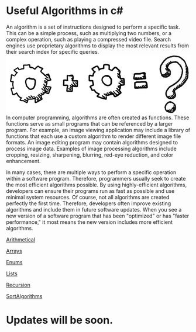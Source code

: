 # Useful Algorithms in c#                                                        

An algorithm is a set of instructions designed to perform a specific task. This can be a simple process, such as multiplying two numbers, or a complex operation, such as playing a compressed video file. Search engines use proprietary algorithms to display the most relevant results from their search index for specific queries.
<img src="https://github.com/SahakyanGit/Algorithms/blob/master/combine-algorithms.png" align="right" />

In computer programming, algorithms are often created as functions. These functions serve as small programs that can be referenced by a larger program. For example, an image viewing application may include a library of functions that each use a custom algorithm to render different image file formats. An image editing program may contain algorithms designed to process image data. Examples of image processing algorithms include cropping, resizing, sharpening, blurring, red-eye reduction, and color enhancement.

In many cases, there are multiple ways to perform a specific operation within a software program. Therefore, programmers usually seek to create the most efficient algorithms possible. By using highly-efficient algorithms, developers can ensure their programs run as fast as possible and use minimal system resources. Of course, not all algorithms are created perfectly the first time. Therefore, developers often improve existing algorithms and include them in future software updates. When you see a new version of a software program that has been "optimized" or has "faster performance," it most means the new version includes more efficient algorithms.


[Arithmetical](https://github.com/SahakyanGit/Algorithms/blob/master/Algorithms/Algorithms/Arithmetical/Arithmetic.cs)

[Arrays](https://github.com/SahakyanGit/Algorithms/blob/master/Algorithms/Algorithms/Arrays/Arrays.cs)

[Enums](https://github.com/SahakyanGit/Algorithms/blob/master/Algorithms/Algorithms/Enums/EnumSeries.cs)

[Lists](https://github.com/SahakyanGit/Algorithms/blob/master/Algorithms/Algorithms/Lists/ListSeries.cs)

[Recursion](https://github.com/SahakyanGit/Algorithms/blob/master/Algorithms/Algorithms/Recursion/Recursion.cs)

[SortAlgorithms](https://github.com/SahakyanGit/Algorithms/blob/master/Algorithms/Algorithms/SortAlgorithms/Sortable.cs)

# Updates will be soon.


